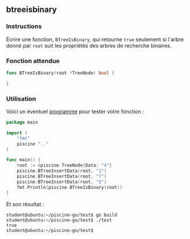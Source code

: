 ## btreeisbinary

### Instructions

Écrire une fonction, `BTreeIsBinary`, qui retourne `true` seulement si l'arbre donné par `root` suit les propriétés des arbres de recherche binaires.

### Fonction attendue

```go
func BTreeIsBinary(root *TreeNode) bool {

}
```

### Utilisation

Voici un éventuel [programme](TODO-LINK) pour tester votre fonction :

```go
package main

import (
	"fmt"
	piscine ".."
)

func main() {
	root := &piscine.TreeNode{Data: "4"}
	piscine.BTreeInsertData(root, "1")
	piscine.BTreeInsertData(root, "7")
	piscine.BTreeInsertData(root, "5")
	fmt.Println(piscine.BTreeIsBinary(root))
}
```

Et son résultat :

```console
student@ubuntu:~/piscine-go/test$ go build
student@ubuntu:~/piscine-go/test$ ./test
true
student@ubuntu:~/piscine-go/test$
```

